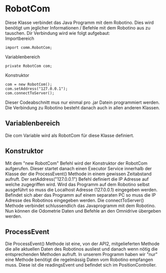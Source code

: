 # RobotCom
Diese Klasse verbindet das Java Programm mit dem Robotino. Dies wird benötigt um jeglicher Informationen / Befehle mit dem Robotino aus zu tauschen. Dir Verbindung wird wie folgt aufgebaut:  
Importbereich
```
import comm.RobotCom;
```
Variablenbereich
```
private RobotCom com;
```
Konstruktor
```
com = new RobotCom();
com.setAddress("127.0.0.1");
com.connectToServer();
```

Dieser Codeabschnitt mus nur einmal pro .jar Datein programmiert werden. Die Verbindung zu Robotino besteht danach auch in allen anderen Klassen.

## Variablenbereich
Die com Variable wird als RobotCom für diese Klasse definiert.

## Konstruktor
Mit dem "new RobotCom" Befehl wird der Konstruktor der RobotCom aufgerufen. Dieser startet danach einen Executor Service innerhalb der Klasse der die ProcessEvent() Methode in einem gewissen Zeitabstand aufruft.
Der setAddress("127.0.0.1") Befehl definiert die IP Adresse auf welche zugegriffen wird. Wird das Programm auf dem Robotino selbst ausgeführt so muss die Localhost Adresse (127.0.0.1) eingegeben werden. Befindet sich aber das Programm auf einem separaten PC so muss die IP Adresse des Robotinos eingegeben werden.
Die connectToServer() Methode verbindet schlussendlich das Javaprogramm mit dem Robotino. Nun können die Odometrie Daten und Befehle an den Omnidrive übergeben werden.

## ProcessEvent
Die ProcessEvent() Methode ist eine, von der API2, mitgelieferten Methode die alle aktuellen Daten des Robotinos ausliest und danach wenn nötig die entsprechenden Methoden aufruft. In unserem Programm haben wir "nur" eine Methode benötigt die regelmässig Daten vom Robotino empfangen muss. Diese ist die readingsEvent und befindet sich im PositionController.